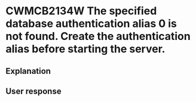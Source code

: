 # CWMCB2134W The specified database authentication alias 0 is not found. Create the authentication alias before starting the server.

## Explanation

## User response